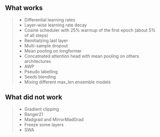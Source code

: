## What works
> - Differential learning rates
> - Layer-wise learning rate decay
> - Cosine scheduler with 25% warmup of the first epoch (about 5% of all steps)
> - Reinitialzing last layer
> - Multi-sample dropout
> - Mean pooling on longformer
> - Concatnated attention head with mean pooling on others architectures
> - AWP
> - Pseudo labelling
> - Seeds blending
> - Mixing different max_len ensemble models

## What did not work
> - Gradient clipping
> - Ranger21 
> - Madgrad and MirrorMadGrad
> - Freeze some layers
> - SWA